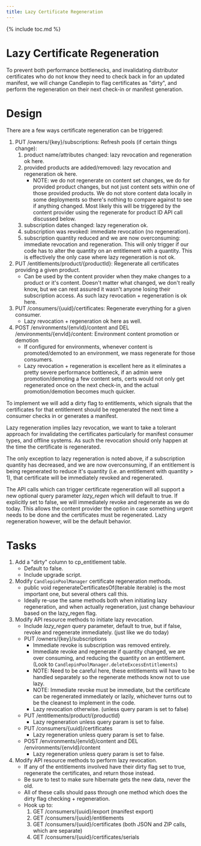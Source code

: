 ```yaml
---
title: Lazy Certificate Regeneration
---
```

{% include toc.md %}

# Lazy Certificate Regeneration
To prevent both performance bottlenecks, and invalidating distributor
certificates who do not know they need to check back in for an updated
manifest, we will change Candlepin to flag certificates as "dirty", and perform
the regeneration on their next check-in or manifest generation.

# Design
There are a few ways certificate regeneration can be triggered:

1. PUT /owners/{key}/subscriptions: Refresh pools (if certain things change):
   1. product name/attributes changed: lazy revocation and regeneration ok
      here.
   1. provided products are added/removed: lazy revocation and regeneration ok
      here.
      * NOTE: we do not regenerate on content set changes, we do for provided
        product changes, but not just content sets within one of those
        provided products. We do not store content data locally in some
        deployments so there's nothing to compare against to see if anything
        changed. Most likely this will be triggered by the content provider
        using the regenerate for product ID API call discussed below.
   1. subscription dates changed: lazy regeneration ok.
   1. subscription was revoked: immediate revocation (no regeneration).
   1. subscription quantity reduced and we are now overconsuming: immediate
      revocation and regeneration. This will only trigger if our code has to
      alter the quantity on an entitlement with a quantity. This is effectively
      the only case where lazy regeneration is not ok.
1. PUT /entitlements/product/{productId}: Regenerate all certificates providing
   a given product. 
   * Can be used by the content provider when they make changes to a product or
     it's content. Doesn't matter what changed, we don't really know, but we
     can rest assured it wasn't anyone losing their subscription access. As
     such lazy revocation + regeneration is ok here.
1. PUT /consumers/{uuid}/certificates: Regenerate everything for a given
   consumer.
   * Lazy revocation + regeneration ok here as well.
1. POST /environments/{envId}/content and DEL /environments/{envId}/content:
   Environment content promotion or demotion
   * If configured for environments, whenever content is promoted/demoted to an
     environment, we mass regenerate for those consumers. 
   * Lazy revocation + regeneration is excellent here as it eliminates a pretty
     severe performance bottleneck, if an admin were promotion/demoting a few
     content sets, certs would not only get regenerated once on the next
     check-in, and the actual promotion/demotion becomes much quicker.

To implement we will add a dirty flag to entitlements, which signals that the
certificates for that entitlement should be regenerated the next time a
consumer checks in or generates a manifest.

Lazy regeneration implies lazy revocation, we want to take a tolerant approach
for invalidating the certificates particularly for manifest consumer types, and
offline systems. As such the revocation should only happen at the time the
certificate is regenerated.

The only exception to lazy regeneration is noted above, if a subscription
quantity has decreased, and we are now overconsuming, if an entitlement is
being regenerated to reduce it's quantity (i.e. an entitlement with quantity >
1), that certificate will be immediately revoked and regenerated.

The API calls which can trigger certificate regeneration will all support a new
optional query parameter *lazy_regen* which will default to true. If explicitly
set to false, we will immediately revoke and regenerate as we do today. This
allows the content provider the option in case something urgent needs to be
done and the certificates must be regenerated. Lazy regeneration however, will
be the default behavior.

# Tasks
1. Add a "dirty" column to cp_entitlement table. 
   * Default to false. 
   * Include upgrade script.
1. Modify `CandlepinPoolManager` certificate regeneration methods.
   * public void regenerateCertificatesOf(Iterable<Entitlement> iterable) is the most important one, but several others call this. 
   * Ideally re-use the same methods both when initiating lazy regeneration, and when actually regeneration, just change behaviour based on the lazy_regen flag.
1. Modify API resource methods to initiate lazy revocation.
   * Include *lazy_regen* query parameter, default to true, but if false, revoke and regenerate immediately. (just like we do today)
   * PUT /owners/{key}/subscriptions
     * Immediate revoke is subscription was removed entirely.
     * Immediate revoke and regenerate if quantity changed, we are over consuming, and reducing the quantity on an entitlement. (Look to `CandlepinPoolManager.deleteExcessEntitlements`)
      * NOTE: Need to be careful here, these entitlements will have to be handled separately so the regenerate methods know not to use lazy.
      * NOTE: Immediate revoke must be immediate, but the certificate can be regenerated immediately or lazily, whichever turns out to be the cleanest to implement in the code.
     * Lazy revocation otherwise. (unless query param is set to false)
   * PUT /entitlements/product/{productId}
     * Lazy regeneration unless query param is set to false.
   * PUT /consumers/{uuid}/certificates
     * Lazy regeneration unless query param is set to false.
   * POST /environments/{envId}/content and DEL /environments/{envId}/content
     * Lazy regeneration unless query param is set to false.
1. Modify API resource methods to perform lazy revocation.
   * If any of the entitlements involved have their dirty flag set to true, regenerate the certificates, and return those instead.
   * Be sure to test to make sure hibernate gets the new data, never the old.
   * All of these calls should pass through one method which does the dirty flag checking + regeneration.
   * Hook up to:
     1. GET /consumers/{uuid}/export (manifest export)
     1. GET /consumers/{uuid}/entitlements
     1. GET /consumers/{uuid}/certificates (both JSON and ZIP calls, which are separate)
     1. GET /consumers/{uuid}/certificates/serials 
